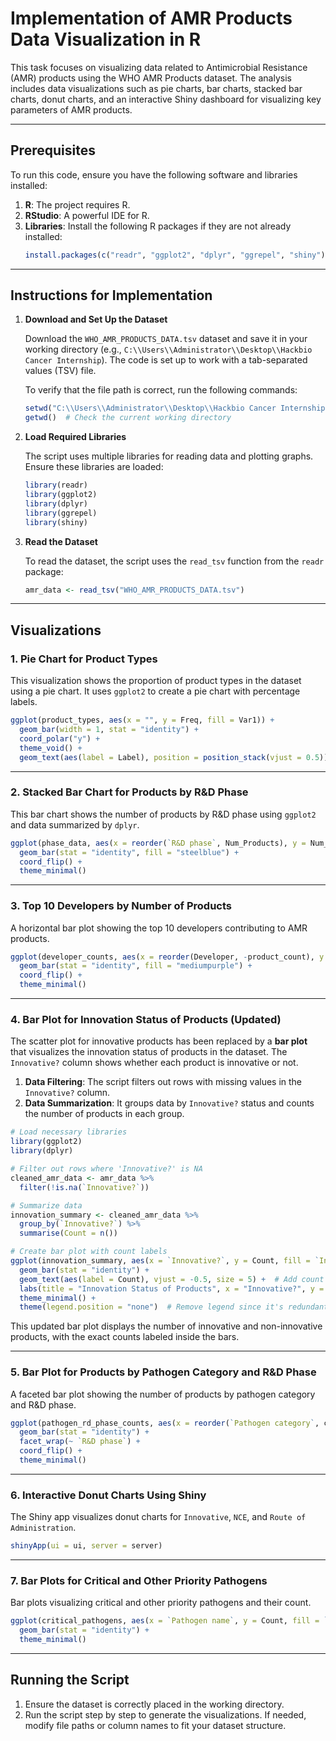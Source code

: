 # Implementation of AMR Products Data Visualization in R

This task focuses on visualizing data related to Antimicrobial Resistance (AMR) products using the WHO AMR Products dataset. The analysis includes data visualizations such as pie charts, bar charts, stacked bar charts, donut charts, and an interactive Shiny dashboard for visualizing key parameters of AMR products.

---

## Prerequisites

To run this code, ensure you have the following software and libraries installed:

1. **R**: The project requires R.
2. **RStudio**: A powerful IDE for R.
3. **Libraries**: Install the following R packages if they are not already installed:
   ```r
   install.packages(c("readr", "ggplot2", "dplyr", "ggrepel", "shiny"))
   ```

---

## Instructions for Implementation

1. **Download and Set Up the Dataset**

   Download the `WHO_AMR_PRODUCTS_DATA.tsv` dataset and save it in your working directory (e.g., `C:\\Users\\Administrator\\Desktop\\Hackbio Cancer Internship`). The code is set up to work with a tab-separated values (TSV) file.

   To verify that the file path is correct, run the following commands:

   ```r
   setwd("C:\\Users\\Administrator\\Desktop\\Hackbio Cancer Internship")  # Set the working directory
   getwd()  # Check the current working directory
   ```

2. **Load Required Libraries**

   The script uses multiple libraries for reading data and plotting graphs. Ensure these libraries are loaded:

   ```r
   library(readr)
   library(ggplot2)
   library(dplyr)
   library(ggrepel)
   library(shiny)
   ```

3. **Read the Dataset**

   To read the dataset, the script uses the `read_tsv` function from the `readr` package:

   ```r
   amr_data <- read_tsv("WHO_AMR_PRODUCTS_DATA.tsv")
   ```

---

## Visualizations

### 1. **Pie Chart for Product Types**

This visualization shows the proportion of product types in the dataset using a pie chart. It uses `ggplot2` to create a pie chart with percentage labels.

```r
ggplot(product_types, aes(x = "", y = Freq, fill = Var1)) +
  geom_bar(width = 1, stat = "identity") +
  coord_polar("y") +
  theme_void() +
  geom_text(aes(label = Label), position = position_stack(vjust = 0.5))
```

---

### 2. **Stacked Bar Chart for Products by R&D Phase**

This bar chart shows the number of products by R&D phase using `ggplot2` and data summarized by `dplyr`.

```r
ggplot(phase_data, aes(x = reorder(`R&D phase`, Num_Products), y = Num_Products)) +
  geom_bar(stat = "identity", fill = "steelblue") +
  coord_flip() +
  theme_minimal()
```

---

### 3. **Top 10 Developers by Number of Products**

A horizontal bar plot showing the top 10 developers contributing to AMR products.

```r
ggplot(developer_counts, aes(x = reorder(Developer, -product_count), y = product_count)) +
  geom_bar(stat = "identity", fill = "mediumpurple") +
  coord_flip() +
  theme_minimal()
```

---

### 4. **Bar Plot for Innovation Status of Products (Updated)**

The scatter plot for innovative products has been replaced by a **bar plot** that visualizes the innovation status of products in the dataset. The `Innovative?` column shows whether each product is innovative or not.

1. **Data Filtering**: The script filters out rows with missing values in the `Innovative?` column.
2. **Data Summarization**: It groups data by `Innovative?` status and counts the number of products in each group.

```r
# Load necessary libraries
library(ggplot2)
library(dplyr)

# Filter out rows where 'Innovative?' is NA
cleaned_amr_data <- amr_data %>%
  filter(!is.na(`Innovative?`))

# Summarize data
innovation_summary <- cleaned_amr_data %>%
  group_by(`Innovative?`) %>%
  summarise(Count = n())

# Create bar plot with count labels
ggplot(innovation_summary, aes(x = `Innovative?`, y = Count, fill = `Innovative?`)) +
  geom_bar(stat = "identity") +
  geom_text(aes(label = Count), vjust = -0.5, size = 5) +  # Add count labels
  labs(title = "Innovation Status of Products", x = "Innovative?", y = "Number of Products") +
  theme_minimal() +
  theme(legend.position = "none")  # Remove legend since it's redundant with the x-axis
```

This updated bar plot displays the number of innovative and non-innovative products, with the exact counts labeled inside the bars.

---

### 5. **Bar Plot for Products by Pathogen Category and R&D Phase**

A faceted bar plot showing the number of products by pathogen category and R&D phase.

```r
ggplot(pathogen_rd_phase_counts, aes(x = reorder(`Pathogen category`, count), y = count, fill = `Pathogen category`)) +
  geom_bar(stat = "identity") +
  facet_wrap(~ `R&D phase`) +
  coord_flip() +
  theme_minimal()
```

---

### 6. **Interactive Donut Charts Using Shiny**

The Shiny app visualizes donut charts for `Innovative`, `NCE`, and `Route of Administration`.

```r
shinyApp(ui = ui, server = server)
```

---

### 7. **Bar Plots for Critical and Other Priority Pathogens**

Bar plots visualizing critical and other priority pathogens and their count.

```r
ggplot(critical_pathogens, aes(x = `Pathogen name`, y = Count, fill = `Active against priority pathogens?`)) +
  geom_bar(stat = "identity") +
  theme_minimal()
```

---

## Running the Script

1. Ensure the dataset is correctly placed in the working directory.
2. Run the script step by step to generate the visualizations. If needed, modify file paths or column names to fit your dataset structure.

